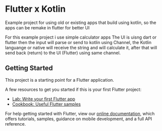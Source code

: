 #  Flutter x Kotlin 

Example project for using old or existing apps that build using kotlin, so the apps can be remake in flutter for better UI

For this example project i use simple calculator apps
The UI is uisng dart or flutter then the input will parse or send to kotlin using Channel, the Kotlin languange or native will receive the string and will calculate it, after that will send back (return) to the UI (Flutter) using same channel.



## Getting Started

This project is a starting point for a Flutter application.

A few resources to get you started if this is your first Flutter project:

- [Lab: Write your first Flutter app](https://flutter.dev/docs/get-started/codelab)
- [Cookbook: Useful Flutter samples](https://flutter.dev/docs/cookbook)

For help getting started with Flutter, view our
[online documentation](https://flutter.dev/docs), which offers tutorials,
samples, guidance on mobile development, and a full API reference.


